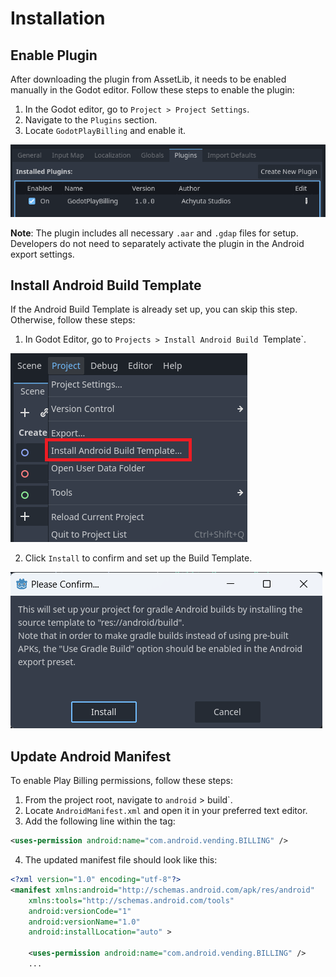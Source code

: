 # Installation


## Enable Plugin

After downloading the plugin from AssetLib, it needs to be enabled manually in the Godot editor. Follow these steps to enable the plugin:

1. In the Godot editor, go to `Project > Project Settings`.
2. Navigate to the `Plugins` section.
3. Locate `GodotPlayBilling` and enable it.

![Enable Plugin](../assets/enable_plugin.png)

**Note**: The plugin includes all necessary `.aar` and `.gdap` files for setup. Developers do not need to separately activate the plugin in the Android export settings.


## Install Android Build Template

If the Android Build Template is already set up, you can skip this step. Otherwise, follow these steps:

1. In Godot Editor, go to `Projects > Install Android Build `Template`.

![Install Android Build Template](../assets/install_build_template.png)

2. Click `Install` to confirm and set up the Build Template.

![Install Android Build Template](../assets/confirm_android_build_template.png)



## Update Android Manifest

To enable Play Billing permissions, follow these steps:

1. From the project root, navigate to `android` > build`.
2. Locate `AndroidManifest.xml` and open it in your preferred text editor.
3. Add the following line within the <manifest> tag:

```xml
<uses-permission android:name="com.android.vending.BILLING" />

``` 

4. The updated manifest file should look like this:

```xml linenums="1"
<?xml version="1.0" encoding="utf-8"?>
<manifest xmlns:android="http://schemas.android.com/apk/res/android"
    xmlns:tools="http://schemas.android.com/tools"
    android:versionCode="1"
    android:versionName="1.0"
    android:installLocation="auto" >

    <uses-permission android:name="com.android.vending.BILLING" />
    ...

```

